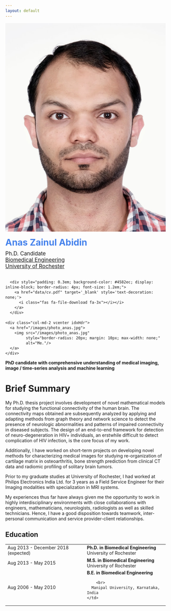 ```yaml
---
layout: default
---
```


![Anas](/images/photo_anas.jpg)

<div class="container">
  <div class="row">
    <div class="col-md-6 col-md-offset-1 vcenter idxHdr">
      <div style='font-size: 2em; color: #4582ec; font-weight: bold; padding-bottom: 0.3em;'>Anas Zainul Abidin</div>
      <div style='font-size: 1.2em;'>
        Ph.D. Candidate
      </div>
      <div style='font-size: 1.2em'>
        <a href="http://www.hajim.rochester.edu/bme/">Biomedical Engineering</a>
      </div>
      <div style='font-size: 1.2em'>
        <a href="http://rochester.edu/">University of Rochester</a>
      </div>
      <br/>

      <div style="padding: 0.3em; background-color: #4582ec; display: inline-block; border-radius: 4px; font-size: 1.2em;">
        <a href="data/cv.pdf" target='_blank' style='text-decoration: none;'>
          <i class="fas fa-file-download fa-3x"></i></i>
        </a>
      </div>

    <div class="col-md-2 vcenter idxHdr">
      <a href="/images/photo_anas.jpg">
        <img src="/images/photo_anas.jpg"
             style="border-radius: 20px; margin: 10px; max-width: none;"
             alt="Me."/>
      </a>
    </div>
  </div>


**PhD candidate with comprehensive understanding of medical imaging, image / time-series analysis and machine learning**

# Brief Summary

My Ph.D. thesis project involves development of novel mathematical models for studying the functional connectivity of the human brain. The connectivity maps obtained are subsequently analyzed by applying and adapting methods from graph theory and network science to detect the presence of neurologic abnormalities and patterns of impaired connectivity in diseased subjects. The design of an end-to-end framework for detection of neuro-degeneration in HIV+ individuals, an erstwhile difficult to detect complication of HIV infection, is the core focus of my work.

Additionally, I have worked on short-term projects on developing novel methods for characterizing medical images for studying re-organization of cartilage matrix in osteoarthritis, bone strength prediction from clinical CT data and radiomic profiling of solitary brain tumors. 

Prior to my graduate studies at University of Rochester, I had worked at Philips Electronics India Ltd. for 3 years as a Field Service Engineer for their Imaging modalities with specialization in MRI systems. 

My experiences thus far have always given me the opportunity to work in highly interdisciplinary environments with close collaborations with engineers, mathematicians, neurologists, radiologists as well as skilled technicians. Hence, I have a good disposition towards teamwork, inter-personal communication and service provider-client relationships. 


## <i class="fas fa-link"></i> Education

<table class="table table-hover">
  <tr>
    <td class="col-md-3">Aug 2013 - December 2018 (expected)</td>
    <td>
        <strong>Ph.D. in Biomedical Engineering</strong>
        <br>
      University of Rochester
    </td>
  </tr>
  <tr>
    <td class="col-md-3">Aug 2013 - May 2015</td>
    <td>
        <strong>M.S. in Biomedical Engineering</strong>
        <br>
      University of Rochester
    </td>
  </tr>
  <tr>
    <td class="col-md-3">Aug 2006 - May 2010</td>
    <td>
        <strong>B.E. in Biomedical Engineering</strong>
          
        <br>
      Manipal University, Karnataka, India
    </td>
  </tr>
